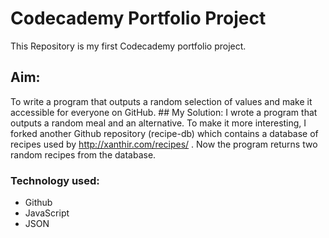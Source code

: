 # Codecademy Portfolio Project

This Repository is my first Codecademy portfolio project. 
## Aim: 
To write a program that outputs a random selection of values and make it accessible for everyone on GitHub.
## My Solution:
I wrote a program that outputs a random meal and an alternative. To make it more interesting, I forked another Github repository (recipe-db) which contains a database of recipes used by http://xanthir.com/recipes/ . Now the program returns two random recipes from the database.

### Technology used:
- Github
- JavaScript
- JSON

